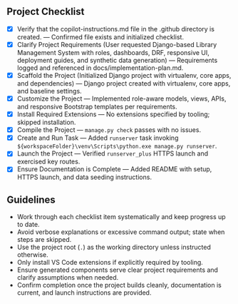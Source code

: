 ## Project Checklist

- [x] Verify that the copilot-instructions.md file in the .github directory is created. — Confirmed file exists and initialized checklist.
- [x] Clarify Project Requirements (User requested Django-based Library Management System with roles, dashboards, DRF, responsive UI, deployment guides, and synthetic data generation) — Requirements logged and referenced in docs/implementation-plan.md.
- [x] Scaffold the Project (Initialized Django project with virtualenv, core apps, and dependencies) — Django project created with virtualenv, core apps, and baseline settings.
- [x] Customize the Project — Implemented role-aware models, views, APIs, and responsive Bootstrap templates per requirements.
- [x] Install Required Extensions — No extensions specified by tooling; skipped installation.
- [x] Compile the Project — `manage.py check` passes with no issues.
- [x] Create and Run Task — Added `runserver` task invoking `${workspaceFolder}\venv\Scripts\python.exe manage.py runserver`.
- [x] Launch the Project — Verified `runserver_plus` HTTPS launch and exercised key routes.
- [x] Ensure Documentation is Complete — Added README with setup, HTTPS launch, and data seeding instructions.

## Guidelines

- Work through each checklist item systematically and keep progress up to date.
- Avoid verbose explanations or excessive command output; state when steps are skipped.
- Use the project root (`.`) as the working directory unless instructed otherwise.
- Only install VS Code extensions if explicitly required by tooling.
- Ensure generated components serve clear project requirements and clarify assumptions when needed.
- Confirm completion once the project builds cleanly, documentation is current, and launch instructions are provided.
